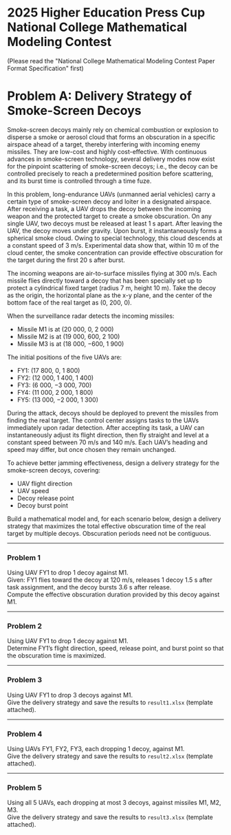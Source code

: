# 2025 Higher Education Press Cup National College Mathematical Modeling Contest

(Please read the "National College Mathematical Modeling Contest Paper Format Specification" first)

# Problem A: Delivery Strategy of Smoke-Screen Decoys

Smoke-screen decoys mainly rely on chemical combustion or explosion to disperse a smoke or aerosol cloud that forms an obscuration in a specific airspace ahead of a target, thereby interfering with incoming enemy missiles. They are low-cost and highly cost-effective. With continuous advances in smoke-screen technology, several delivery modes now exist for the pinpoint scattering of smoke-screen decoys; i.e., the decoy can be controlled precisely to reach a predetermined position before scattering, and its burst time is controlled through a time fuze.

In this problem, long-endurance UAVs (unmanned aerial vehicles) carry a certain type of smoke-screen decoy and loiter in a designated airspace. After receiving a task, a UAV drops the decoy between the incoming weapon and the protected target to create a smoke obscuration. On any single UAV, two decoys must be released at least 1 s apart. After leaving the UAV, the decoy moves under gravity. Upon burst, it instantaneously forms a spherical smoke cloud. Owing to special technology, this cloud descends at a constant speed of 3 m/s. Experimental data show that, within 10 m of the cloud center, the smoke concentration can provide effective obscuration for the target during the first 20 s after burst.

The incoming weapons are air-to-surface missiles flying at 300 m/s. Each missile flies directly toward a decoy that has been specially set up to protect a cylindrical fixed target (radius 7 m, height 10 m). Take the decoy as the origin, the horizontal plane as the x-y plane, and the center of the bottom face of the real target as (0, 200, 0).

When the surveillance radar detects the incoming missiles:
- Missile M1 is at (20 000, 0, 2 000)
- Missile M2 is at (19 000, 600, 2 100)
- Missile M3 is at (18 000, −600, 1 900)

The initial positions of the five UAVs are:
- FY1: (17 800, 0, 1 800)
- FY2: (12 000, 1 400, 1 400)
- FY3: (6 000, −3 000, 700)
- FY4: (11 000, 2 000, 1 800)
- FY5: (13 000, −2 000, 1 300)

During the attack, decoys should be deployed to prevent the missiles from finding the real target. The control center assigns tasks to the UAVs immediately upon radar detection. After accepting its task, a UAV can instantaneously adjust its flight direction, then fly straight and level at a constant speed between 70 m/s and 140 m/s. Each UAV’s heading and speed may differ, but once chosen they remain unchanged.

To achieve better jamming effectiveness, design a delivery strategy for the smoke-screen decoys, covering:
- UAV flight direction
- UAV speed
- Decoy release point
- Decoy burst point

Build a mathematical model and, for each scenario below, design a delivery strategy that maximizes the total effective obscuration time of the real target by multiple decoys. Obscuration periods need not be contiguous.

---

### Problem 1
Using UAV FY1 to drop 1 decoy against M1.  
Given: FY1 flies toward the decoy at 120 m/s, releases 1 decoy 1.5 s after task assignment, and the decoy bursts 3.6 s after release.  
Compute the effective obscuration duration provided by this decoy against M1.

---

### Problem 2
Using UAV FY1 to drop 1 decoy against M1.  
Determine FY1’s flight direction, speed, release point, and burst point so that the obscuration time is maximized.

---

### Problem 3
Using UAV FY1 to drop 3 decoys against M1.  
Give the delivery strategy and save the results to `result1.xlsx` (template attached).

---

### Problem 4
Using UAVs FY1, FY2, FY3, each dropping 1 decoy, against M1.  
Give the delivery strategy and save the results to `result2.xlsx` (template attached).

---

### Problem 5
Using all 5 UAVs, each dropping at most 3 decoys, against missiles M1, M2, M3.  
Give the delivery strategy and save the results to `result3.xlsx` (template attached).
